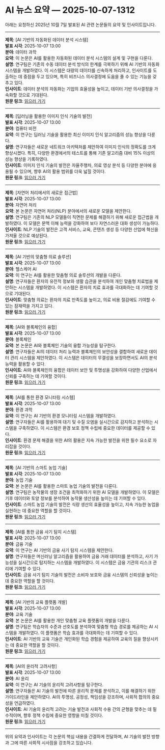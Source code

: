 # AI 뉴스 요약 — 2025-10-07-1312

아래는 요청하신 2025년 10월 7일 발표된 AI 관련 논문들의 요약 및 인사이트입니다.

---

**제목**: [AI 기반의 자동화된 데이터 분석 시스템]  
**발표 시각**: 2025-10-07 13:00  
**분야**: 데이터 과학  
**요약**: 이 논문은 AI를 활용한 자동화된 데이터 분석 시스템의 설계 및 구현을 다룬다.  
**설명**: 연구팀은 기존의 수동 데이터 분석 방식의 한계를 극복하기 위해 AI 기반의 자동화 시스템을 개발하였다. 이 시스템은 대량의 데이터를 신속하게 처리하고, 인사이트를 도출하는 데 중점을 두고 있으며, 특히 비즈니스 의사결정에 도움을 줄 수 있는 기능을 갖추고 있다.  
**인사이트**: 데이터 분석의 자동화는 기업의 효율성을 높이고, 데이터 기반 의사결정을 가속화할 것으로 기대된다.  
**원문 링크**: [읽으러 가기](https://arxiv.org/abs/2510.03285)  

---

**제목**: [딥러닝을 활용한 이미지 인식 기술의 발전]  
**발표 시각**: 2025-10-07 13:00  
**분야**: 컴퓨터 비전  
**요약**: 이 연구는 딥러닝 기술을 활용한 최신 이미지 인식 알고리즘의 성능 향상을 다룬다.  
**설명**: 연구자들은 새로운 네트워크 아키텍처를 제안하여 이미지 인식의 정확도를 크게 향상시켰다. 특히, 다양한 환경에서의 테스트를 통해 기존 알고리즘 대비 15% 이상의 성능 향상을 기록하였다.  
**인사이트**: 이미지 인식 기술의 발전은 자율주행차, 의료 영상 분석 등 다양한 분야에 응용될 수 있으며, 향후 AI의 활용 범위를 더욱 넓힐 것이다.  
**원문 링크**: [읽으러 가기](https://arxiv.org/abs/2510.03377)  

---

**제목**: [자연어 처리에서의 새로운 접근법]  
**발표 시각**: 2025-10-07 13:00  
**분야**: 자연어 처리  
**요약**: 본 논문은 자연어 처리(NLP) 분야에서의 새로운 모델을 제안한다.  
**설명**: 연구팀은 기존의 NLP 모델들이 직면한 문제를 해결하기 위해 새로운 접근법을 개발하였다. 이 모델은 문맥 이해 능력을 강화하여 보다 자연스러운 대화 생성이 가능하다.  
**인사이트**: NLP 기술의 발전은 고객 서비스, 교육, 콘텐츠 생성 등 다양한 산업에 혁신을 가져올 것으로 예상된다.  
**원문 링크**: [읽으러 가기](https://arxiv.org/abs/2510.03399)  

---

**제목**: [AI 기반의 맞춤형 의료 솔루션]  
**발표 시각**: 2025-10-07 13:00  
**분야**: 헬스케어 AI  
**요약**: 이 연구는 AI를 활용한 맞춤형 의료 솔루션의 개발을 다룬다.  
**설명**: 연구자들은 환자의 유전적 정보와 생활 습관을 분석하여 개인 맞춤형 치료법을 제안하는 시스템을 개발하였다. 이 시스템은 환자의 치료 효과를 극대화하는 데 기여할 것으로 기대된다.  
**인사이트**: 맞춤형 의료는 환자의 치료 만족도를 높이고, 의료 비용 절감에도 기여할 수 있는 잠재력을 가지고 있다.  
**원문 링크**: [읽으러 가기](https://arxiv.org/abs/2510.03418)  

---

**제목**: [AI와 블록체인의 융합]  
**발표 시각**: 2025-10-07 13:00  
**분야**: 블록체인  
**요약**: 본 논문은 AI와 블록체인 기술의 융합 가능성을 탐구한다.  
**설명**: 연구자들은 AI의 데이터 처리 능력과 블록체인의 보안성을 결합하여 새로운 데이터 관리 시스템을 제안하였다. 이 시스템은 데이터의 무결성을 보장하면서도 AI의 분석 능력을 활용할 수 있다.  
**인사이트**: AI와 블록체인의 융합은 데이터 보안 및 투명성을 강화하여 다양한 산업에서 신뢰를 구축하는 데 기여할 것이다.  
**원문 링크**: [읽으러 가기](https://arxiv.org/abs/2510.03453)  

---

**제목**: [AI를 통한 환경 모니터링 시스템]  
**발표 시각**: 2025-10-07 13:00  
**분야**: 환경 과학  
**요약**: 이 연구는 AI 기반의 환경 모니터링 시스템을 개발하였다.  
**설명**: 연구자들은 AI를 활용하여 대기 및 수질 오염을 실시간으로 감지하고 분석하는 시스템을 구축하였다. 이 시스템은 환경 보호 정책 수립에 중요한 데이터를 제공할 수 있다.  
**인사이트**: 환경 문제 해결을 위한 AI의 활용은 지속 가능한 발전을 위한 필수 요소로 자리잡을 것이다.  
**원문 링크**: [읽으러 가기](https://arxiv.org/abs/2510.03469)  

---

**제목**: [AI 기반의 스마트 농업 기술]  
**발표 시각**: 2025-10-07 13:00  
**분야**: 농업 기술  
**요약**: 본 논문은 AI를 활용한 스마트 농업 기술의 발전을 다룬다.  
**설명**: 연구팀은 농작물의 생장 조건을 최적화하기 위한 AI 모델을 개발하였다. 이 모델은 기후 데이터와 토양 정보를 분석하여 농작물 생산성을 높이는 데 기여할 수 있다.  
**인사이트**: 스마트 농업 기술의 발전은 식량 생산의 효율성을 높이고, 지속 가능한 농업을 실현하는 데 중요한 역할을 할 것이다.  
**원문 링크**: [읽으러 가기](https://arxiv.org/abs/2510.03485)  

---

**제목**: [AI를 통한 금융 사기 탐지 시스템]  
**발표 시각**: 2025-10-07 13:00  
**분야**: 금융 기술  
**요약**: 이 연구는 AI 기반의 금융 사기 탐지 시스템을 제안한다.  
**설명**: 연구자들은 머신러닝 알고리즘을 활용하여 금융 거래 데이터를 분석하고, 사기 가능성을 실시간으로 탐지하는 시스템을 개발하였다. 이 시스템은 금융 기관의 리스크 관리에 기여할 수 있다.  
**인사이트**: 금융 사기 탐지 기술의 발전은 소비자 보호와 금융 시스템의 신뢰성을 높이는 데 중요한 역할을 할 것이다.  
**원문 링크**: [읽으러 가기](https://arxiv.org/abs/2510.03506)  

---

**제목**: [AI 기반의 교육 플랫폼 개발]  
**발표 시각**: 2025-10-07 13:00  
**분야**: 교육 기술  
**요약**: 본 논문은 AI를 활용한 개인 맞춤형 교육 플랫폼의 개발을 다룬다.  
**설명**: 연구팀은 학습자의 수준과 선호도를 분석하여 맞춤형 학습 경로를 제공하는 AI 시스템을 개발하였다. 이 플랫폼은 학습 효과를 극대화하는 데 기여할 수 있다.  
**인사이트**: AI 기반의 교육 기술은 개인화된 학습 경험을 제공하여 교육의 질을 향상시키는 데 중요한 역할을 할 것이다.  
**원문 링크**: [읽으러 가기](https://arxiv.org/abs/2510.03605)  

---

**제목**: [AI의 윤리적 고려사항]  
**발표 시각**: 2025-10-07 13:00  
**분야**: AI 윤리  
**요약**: 이 연구는 AI 기술의 윤리적 고려사항을 탐구한다.  
**설명**: 연구자들은 AI 기술의 발전에 따른 윤리적 문제를 분석하고, 이를 해결하기 위한 가이드라인을 제안하였다. AI의 투명성, 공정성, 책임성을 강조하며, 사회적 합의의 중요성을 언급하였다.  
**인사이트**: AI 기술의 윤리적 고려는 기술 발전과 사회적 수용 간의 균형을 맞추는 데 필수적이며, 향후 정책 수립에 중요한 영향을 미칠 것이다.  
**원문 링크**: [읽으러 가기](https://arxiv.org/abs/2510.03612)  

--- 

위의 요약과 인사이트는 각 논문의 핵심 내용을 간결하게 전달하며, AI 기술의 발전 방향과 그에 따른 사회적 시사점을 강조하고 있습니다.